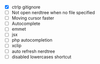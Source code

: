 - [x] ctrlp gitignore
- [ ] Not open nerdtree when no file specified
- [ ] Moving cursor faster
- [ ] Autocomplete
- [ ] emmet 
- [ ] jsx
- [ ] php autocompletion
- [ ] xclip
- [ ] auto refresh nerdtree
- [ ] disabled lowercases shortcut

